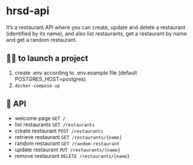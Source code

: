 # hrsd-api
It’s a restaurant API where you can create, update and delete a restaurant (identified by its name), and also list restaurants, get a restaurant by name and get a random restaurant.

## 👨‍💻 to launch a project
1. create .env according to .env.example file (default POSTGRES_HOST=postgres)
2. `docker-compose up`

## 📝 API
* welcome page `GET /`
* list restaurants `GET /restaurants`
* create restaurant `POST /restaurants`
* retrieve restaurant `GET /restaurants/{name}`
* random restaurant `GET /random-restaurant`
* update restaurant `PUT /restaurants/{name}`
* remove restaurant `DELETE /restaurants/{name}`